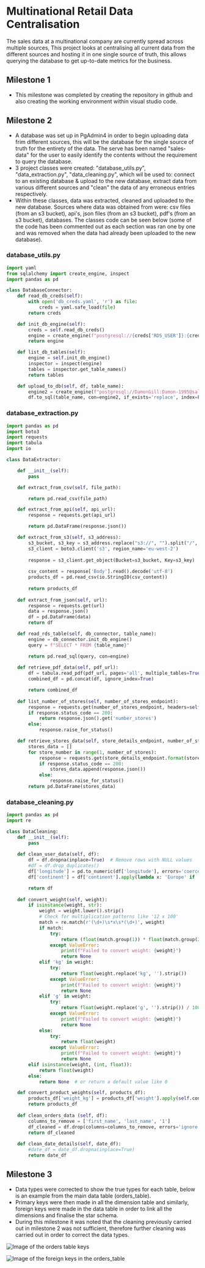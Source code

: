 # Multinational Retail Data Centralisation

The sales data at a multinational company are currently spread across multiple sources, This project looks at centralising all current data from the different sources and hosting it in one single source of truth, this allows querying the database to get up-to-date metrics for the business.

## Milestone 1

- This milestone was completed by creating the repository in github and also creating the working environment within visual studio code.

## Milestone 2

- A database was set up in PgAdmin4 in order to begin uploading data frim different sources, this will be the database for the single source of truth for the entirety of the data. The serve has been named "sales-data" for the user to easily identify the contents without the requirement to query the database.
- 3 project classes were created: "database_utils.py", "data_extraction.py", "data_cleaning.py", which wil be used to: connect to an existing database & upload to the new database, extract data from various different sources and "clean" the data of any erroneous entries respectively.
- Within these classes, data was extracted, cleaned and uploaded to the new database. Sources where data was obtained from were: csv files (from an s3 bucket), api's, json files (from an s3 bucket), pdf's (from an s3 bucket), databases. The classes code can be seen below (some of the code has been commented out as each section was ran one by one and was removed when the data had already been uploaded to the new database).

### database_utils.py

```python
import yaml
from sqlalchemy import create_engine, inspect
import pandas as pd

class DatabaseConnector:
    def read_db_creds(self):
        with open('db_creds.yaml', 'r') as file:
            creds = yaml.safe_load(file)
        return creds

    def init_db_engine(self):
        creds = self.read_db_creds()
        engine = create_engine(f"postgresql://{creds['RDS_USER']}:{creds['RDS_PASSWORD']}@{creds['RDS_HOST']}:{creds['RDS_PORT']}/{creds['RDS_DATABASE']}")
        return engine

    def list_db_tables(self):
        engine = self.init_db_engine()
        inspector = inspect(engine)
        tables = inspector.get_table_names()
        return tables

    def upload_to_db(self, df, table_name):
        engine2 = create_engine(f"postgresql://DamonGill:Damon-1995@sales-data.cjed6pewrsts.eu-west-2.rds.amazonaws.com:5432/postgres")
        df.to_sql(table_name, con=engine2, if_exists='replace', index=False)
```
### database_extraction.py
```python
import pandas as pd
import boto3
import requests
import tabula
import io

class DataExtractor:

    def __init__(self):
        pass

    def extract_from_csv(self, file_path):

        return pd.read_csv(file_path)

    def extract_from_api(self, api_url):
        response = requests.get(api_url)

        return pd.DataFrame(response.json())

    def extract_from_s3(self, s3_address):
        s3_bucket, s3_key = s3_address.replace("s3://", "").split("/", 1)
        s3_client = boto3.client('s3', region_name='eu-west-2')
        
        response = s3_client.get_object(Bucket=s3_bucket, Key=s3_key)
        
        csv_content = response['Body'].read().decode('utf-8')
        products_df = pd.read_csv(io.StringIO(csv_content))
        
        return products_df
    
    def extract_from_json(self, url):
        response = requests.get(url)
        data = response.json()
        df = pd.DataFrame(data)
        return df

    def read_rds_table(self, db_connector, table_name):
        engine = db_connector.init_db_engine()
        query = f"SELECT * FROM {table_name}"

        return pd.read_sql(query, con=engine)
    
    def retrieve_pdf_data(self, pdf_url):
        df = tabula.read_pdf(pdf_url, pages='all', multiple_tables=True)
        combined_df = pd.concat(df, ignore_index=True)

        return combined_df
    
    def list_number_of_stores(self, number_of_stores_endpoint):
        response = requests.get(number_of_stores_endpoint, headers=self.headers)
        if response.status_code == 200:
            return response.json().get('number_stores')
        else:
            response.raise_for_status()

    def retrieve_stores_data(self, store_details_endpoint, number_of_stores):
        stores_data = []
        for store_number in range(1, number_of_stores):
            response = requests.get(store_details_endpoint.format(store_number=store_number), headers=self.headers)
            if response.status_code == 200:
                stores_data.append(response.json())
            else:
                response.raise_for_status()
        return pd.DataFrame(stores_data)
```

### database_cleaning.py
```python
import pandas as pd
import re

class DataCleaning:
    def __init__(self):
        pass
    
    def clean_user_data(self, df):
        df = df.dropna(inplace=True)  # Remove rows with NULL values
        #df = df.drop_duplicates()
        df['longitude'] = pd.to_numeric(df['longitude'], errors='coerce')
        df['continent'] = df['continent'].apply(lambda x: 'Europe' if 'Europe' in x else ('America' if 'America' in x else x))

        return df
    
    def convert_weight(self, weight):
        if isinstance(weight, str):
            weight = weight.lower().strip()
            # Check for multiplication patterns like '12 x 100'
            match = re.match(r'(\d+)\s*x\s*(\d+)', weight)
            if match:
                try:
                    return (float(match.group(1)) * float(match.group(2))) / 1000
                except ValueError:
                    print(f"Failed to convert weight: {weight}")
                    return None
            elif 'kg' in weight:
                try:
                    return float(weight.replace('kg', '').strip())
                except ValueError:
                    print(f"Failed to convert weight: {weight}")
                    return None
            elif 'g' in weight:
                try:
                    return float(weight.replace('g', '').strip()) / 1000
                except ValueError:
                    print(f"Failed to convert weight: {weight}")
                    return None
            else:
                try:
                    return float(weight)
                except ValueError:
                    print(f"Failed to convert weight: {weight}")
                    return None
        elif isinstance(weight, (int, float)):
            return float(weight)
        else:
            return None  # or return a default value like 0

    def convert_product_weights(self, products_df):
        products_df['weight_kg'] = products_df['weight'].apply(self.convert_weight)
        return products_df
    
    def clean_orders_data (self, df):
        columns_to_remove = ['first_name', 'last_name', '1']
        df_cleaned = df.drop(columns=columns_to_remove, errors='ignore')
        return df_cleaned
    
    def clean_date_details(self, date_df):
        #date_df = date_df.dropna(inplace=True)
        return date_df
```

## Milestone 3

- Data types were corrected to show the true types for each table, below is an example from the main data table (orders_table).
- Primary keys were then made in all the dimension table and similarly, foreign keys were made in the data table in order to link all the dimensions and finalise the star schema.
- During this milestone it was noted that the cleaning previously carried out in milestone 2 was not sufficient, therefore further cleaning was carried out in order to correct the data types.

![Image of the orders table keys](https://raw.githubusercontent.com/Damon-Gill/MRDC/refs/heads/main/Orders%20Table.png)

![Image of the foreign keys in the orders_table](https://raw.githubusercontent.com/Damon-Gill/MRDC/refs/heads/main/Orders%20Table%20keys.png)
